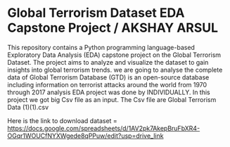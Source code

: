# Global Terrorism Dataset EDA Capstone Project / AKSHAY ARSUL

This repository contains a Python programming language-based Exploratory Data Analysis (EDA) capstone project on the Global Terrorism Dataset. The project aims to analyze and visualize the dataset to gain insights into global terrorism trends. 
we are going to analyse the complete data of Global Terrorism Database (GTD) is an open-source database including information on terrorist attacks around the world from 1970 through 2017 analysis EDA  project was done by INDIVIDUALLY.
 In this project we got big  Csv file as an input. The Csv file are Global Terrorism Data (1)(1).csv 
 
 Here is the link to download dataset =  https://docs.google.com/spreadsheets/d/1AV2pk7AkepBruFbXR4-OGqr1WOUCfNYXWgede8qPPuw/edit?usp=drive_link

